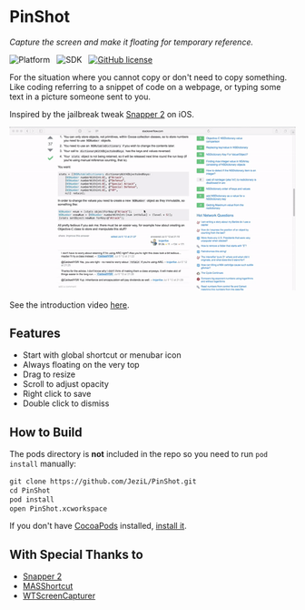 # PinShot

*Capture the screen and make it floating for temporary reference.*

![Platform](https://img.shields.io/badge/platform-macOS-orange.svg)&nbsp;&nbsp;&nbsp;![SDK](https://img.shields.io/badge/SDK-10.12-lightgrey.svg)&nbsp;&nbsp;&nbsp;[![GitHub license](https://img.shields.io/badge/license-GPLv2-blue.svg)](https://raw.githubusercontent.com/JeziL/IPASearch/master/LICENSE)

For the situation where you cannot copy or don't need to copy something. Like coding referring to a snippet of code on a webpage, or typing some text in a picture someone sent to you.

Inspired by the jailbreak tweak [Snapper 2](http://moreinfo.thebigboss.org/moreinfo/depiction.php?file=snapper2Dp) on iOS.

![gif](Assets/pinshot.gif)

See the introduction video [here](https://www.youtube.com/watch?v=ZoK7RrghvK0).

## Features

- Start with global shortcut or menubar icon
- Always floating on the very top
- Drag to resize
- Scroll to adjust opacity
- Right click to save
- Double click to dismiss

## How to Build

The pods directory is **not** included in the repo so you need to run `pod install` manually:

```
git clone https://github.com/JeziL/PinShot.git
cd PinShot
pod install
open PinShot.xcworkspace
```

If you don't have [CocoaPods](https://cocoapods.org/) installed, [install it](https://guides.cocoapods.org/using/getting-started.html#installation).

## With Special Thanks to

- [Snapper 2](http://moreinfo.thebigboss.org/moreinfo/depiction.php?file=snapper2Dp)
- [MASShortcut](https://github.com/shpakovski/MASShortcut)
- [WTScreenCapturer](https://github.com/Naituw/WTScreenCapturer)

